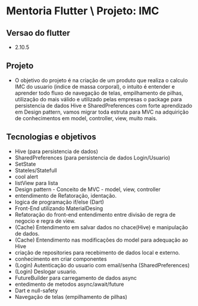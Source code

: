 # Mentoria Flutter \ Projeto: IMC

## Versao do flutter 
  - 2.10.5 

## Projeto
  - O objetivo do projeto é na criação de um produto que realiza o calculo IMC do usuario (indice de massa corporal),
o intuito é entender e aprender todo fluxo de navegação de telas, empilhamento de pilhas, utilização do mais válido e utilizado pelas empresas o  package para persistencia de dados Hive e SharedPreferences com forte aprendizado em Design pattern, vamos migrar toda estruta para MVC na adquirição de conhecimentos em model, controller, view, muito mais.


## Tecnologias e objetivos
  - Hive (para persistencia de dados)
  - SharedPreferences (para persistencia de dados Login/Usuario)
  - SetState
  - Stateles/Statefull
  - cool alert
  - listView para lista
  - Design pattern -  Conceito de MVC - model, view, controller
  - entendimento de Refatoração, identação.
  - logica de programação if/else  (Dart)
  - Front-End utilizando MaterialDesing
  - Refatoração do front-end entendimento entre divisão de regra de negocio e regra de view.
  - (Cache) Entendimento em salvar dados no chace(Hive) e manipulação de dados.
  - (Cache) Entendimento nas modificações do model para adequação ao Hive
  - criação de repositories para recebimento de dados local e externo.
  - conhecimento em criar componentes
  - (Login) Autenticação do usuario com email/senha (SharedPreferences)
  - (Login) Deslogar usuario.
  - FutureBuilder para carregamento de dados async 
  - entedimento de metodos async/await/future
  - Dart e null-safety
  - Navegação de telas (empilhamento de pilhas)
